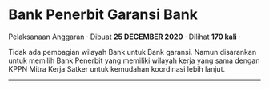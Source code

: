 Bank Penerbit Garansi Bank
==========================

Pelaksanaan Anggaran · Dibuat **25 DECEMBER 2020** · Dilihat **170 kali** ·

Tidak ada pembagian wilayah Bank untuk Bank garansi. Namun disarankan untuk memilih Bank Penerbit yang memiliki wilayah kerja yang sama dengan KPPN Mitra Kerja Satker untuk kemudahan koordinasi lebih lanjut.

  
  
  

* * *